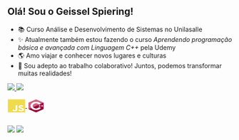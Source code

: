 ## Olá! Sou o Geissel Spiering! 


- 📚 Curso Análise e Desenvolvimento de Sistemas no Unilasalle
- ✨ Atualmente também estou fazendo o curso _Aprendendo programação básica e avançada com Linguagem C++_ pela Udemy
- 🌎 Amo viajar e conhecer novos lugares e culturas
- 🚀 Sou adepto ao trabalho colaborativo! Juntos, podemos transformar muitas realidades!


 <div>
  <a href="https://github.com/geisselspiering">
  <img height="130em" src="https://github-readme-stats.vercel.app/api?username=geisselspiering&show_icons=true&theme=merko&include_all_commits=true&count_private=true"/>
  <img height="130em" src="https://github-readme-stats.vercel.app/api/top-langs/?username=geisselspiering&layout=compact&langs_count=7&theme=merko"/>
</div>
 
<div style="display: inline_block"><br>
  <img align="center" alt="Geissel-Js" height="30" width="40" src="https://raw.githubusercontent.com/devicons/devicon/master/icons/javascript/javascript-plain.svg">
  <img align="center" alt="Geissel-Cplusplus" height="30" width="40" src="https://raw.githubusercontent.com/devicons/devicon/master/icons/cplusplus/cplusplus-original.svg">
  
</div>
  
##
 
<div> 
  <a href="mailto:geissellspiering@gmail.com" target="_blank"><img src="https://img.shields.io/badge/Gmail-D14836?style=for-the-badge&logo=gmail&logoColor=white" target="_blank"></a>
 <a href="https://www.https://www.linkedin.com/in/geisselspiering/" target="_blank"><img src="https://img.shields.io/badge/LinkedIn-0077B5?style=for-the-badge&logo=linkedin&logoColor=white" target="_blank"></a>


  
  
  
